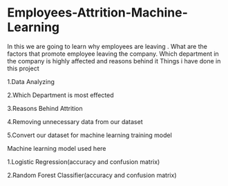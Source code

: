# Employees-Attrition-Machine-Learning
In this we are going to learn why employees are leaving . What are the factors that promote employee leaving the company. Which department in the company is highly affected and reasons behind it
Things i have done in this project

1.Data Analyzing

2.Which Department is most effected

3.Reasons Behind Attrition

4.Removing unnecessary data from our dataset

5.Convert our dataset for machine learning training model




Machine learning model used here

1.Logistic Regression(accuracy and confusion matrix)

2.Random Forest Classifier(accuracy and confusion matrix)
